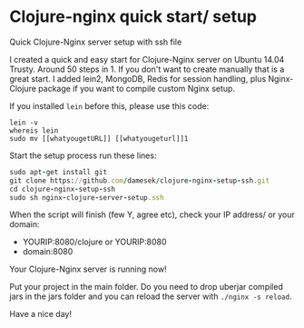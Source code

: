 # Clojure-nginx quick start/ setup
Quick Clojure-Nginx server setup with ssh file 

I created a quick and easy start for Clojure-Nginx server on Ubuntu 14.04 Trusty. Around 50 steps in 1. If you don't want to create manually that is a great start. I added lein2, MongoDB, Redis for session handling, plus Nginx-Clojure package if you want to compile custom Nginx setup. 

If you installed `lein` before this, please use this code:
```
lein -v
whereis lein
sudo mv [[whatyougetURL]] [[whatyougeturl]]1
```
Start the setup process run these lines:
``` ruby
sudo apt-get install git
git clone https://github.com/damesek/clojure-nginx-setup-ssh.git
cd clojure-nginx-setup-ssh
sudo sh nginx-clojure-server-setup.ssh
```
When the script will finish (few Y, agree etc), check your IP address/ or your domain: 
- YOURIP:8080/clojure or YOURIP:8080
- domain:8080

Your Clojure-Nginx server is running now! 

Put your project in the main folder. Do you need to drop uberjar compiled jars in the jars folder and you can reload the server with `./nginx -s reload`.  

Have a nice day!
